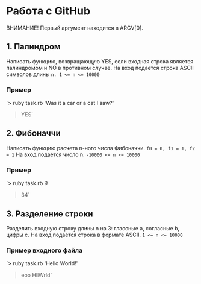 # Работа с GitHub
ВНИМАНИЕ! Первый аргумент находится в ARGV[0].

## 1. Палиндром
Написать функцию, возвращающую YES, если входная строка является палиндромом и NO в противном случае.
На вход подается строка ASCII символов длины `n. 1 <= n <= 10000`

### Пример
`> ruby task.rb 'Was it a car or a cat I saw?'
> YES`

## 2. Фибоначчи
Написать функцию расчета n-ного числа Фибоначчи. `f0 = 0, f1 = 1, f2 = 1`
На вход подается число n. `-10000 <= n <= 10000`

### Пример
`> ruby task.rb 9
> 34`

## 3. Разделение строки
Разделить входную строку длины n на 3: глассные a, согласные b, цифры c.
На вход подается строка в формате ASCII. `1 <= n <= 10000`

### Пример входного файла
`> ruby task.rb 'Hello World!'
> eoo HllWrld`
